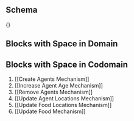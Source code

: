 ## Schema

{}

## Blocks with Space in Domain

## Blocks with Space in Codomain
1. [[Create Agents Mechanism]]
2. [[Increase Agent Age Mechanism]]
3. [[Remove Agents Mechanism]]
4. [[Update Agent Locations Mechanism]]
5. [[Update Food Locations Mechanism]]
6. [[Update Food Mechanism]]

